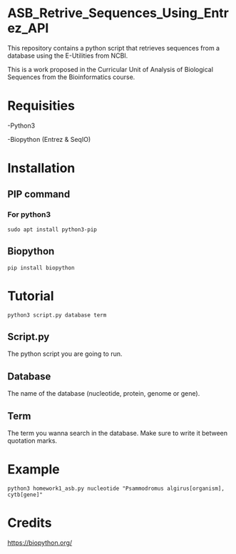 # ASB_Retrive_Sequences_Using_Entrez_API
This repository contains a python script that retrieves sequences from a database using the E-Utilities from NCBI.

This is a work proposed in the Curricular Unit of Analysis of Biological Sequences from the Bioinformatics course.
# Requisities
-Python3

-Biopython (Entrez & SeqIO)
# Installation
## PIP command
### For python3
`sudo apt install python3-pip`
## Biopython
`pip install biopython`
# Tutorial
`python3 script.py database term`
## Script.py
The python script you are going to run.
## Database
The name of the database (nucleotide, protein, genome or gene).
## Term
The term you wanna search in the database. Make sure to write it between quotation marks.
# Example
`python3 homework1_asb.py nucleotide "Psammodromus algirus[organism], cytb[gene]"` 
# Credits
https://biopython.org/


